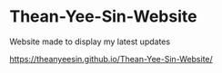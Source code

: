 # Thean-Yee-Sin-Website
Website made to display my latest updates

https://theanyeesin.github.io/Thean-Yee-Sin-Website/ 
